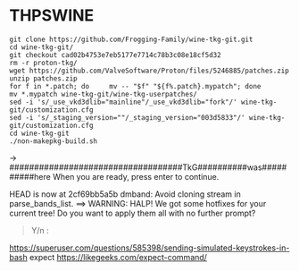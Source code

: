 # THPSWINE
    git clone https://github.com/Frogging-Family/wine-tkg-git.git
    cd wine-tkg-git/
    git checkout cad02b4753e7eb5177e7714c78b3c08e18cf5d32
    rm -r proton-tkg/
    wget https://github.com/ValveSoftware/Proton/files/5246885/patches.zip
    unzip patches.zip
    for f in *.patch; do     mv -- "$f" "${f%.patch}.mypatch"; done
    mv *.mypatch wine-tkg-git/wine-tkg-userpatches/
    sed -i 's/_use_vkd3dlib="mainline"/_use_vkd3dlib="fork"/' wine-tkg-git/customization.cfg
    sed -i 's/_staging_version=""/_staging_version="003d5833"/' wine-tkg-git/customization.cfg
    cd wine-tkg-git
    ./non-makepkg-build.sh

 -> ###################################TkG##########was##########here
When you are ready, press enter to continue.
<Enter>


HEAD is now at 2cf69bb5a5b dmband: Avoid cloning stream in parse_bands_list.
 ==> WARNING: HALP! We got some hotfixes for your current tree!
Do you want to apply them all with no further prompt?
> Y/n : 
<Enter>



https://superuser.com/questions/585398/sending-simulated-keystrokes-in-bash
expect
https://likegeeks.com/expect-command/
